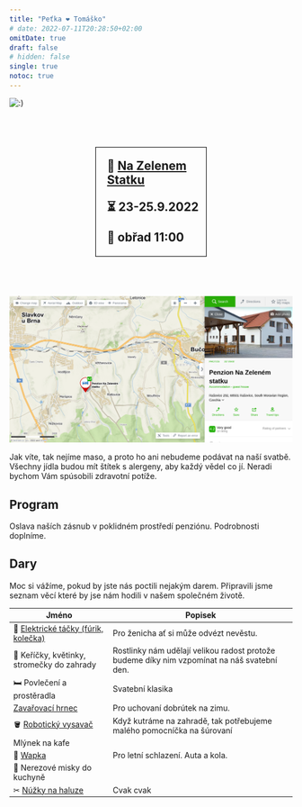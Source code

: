```yaml
---
title: "Peťka ❤️ Tomáško"
# date: 2022-07-11T20:28:50+02:00
omitDate: true
draft: false
# hidden: false
single: true
notoc: true
---
```


![:)](/img/PXL_20210908_115640056.MP.jpg)

<div style="margin: 70px auto; width: 35%; padding: 20px 0 0 20px; border: black 1px solid; font-size: 1.5em; font-weight: bold;">
📍 <a href="https://www.nazelenemstatku.cz">Na Zelenem Statku</a>

⏳ 23-25.9.2022

💒 obřad 11:00
</div>

![Penzion - mapa](/img/penzion-mapa.png)

Jak víte, tak nejíme maso, a proto ho ani nebudeme podávat na naší svatbě.
Všechny jídla budou mít štítek s alergeny, aby každý vědel co jí. Neradi bychom
Vám spúsobili zdravotní potíže.

## Program

Oslava naších zásnub v poklidném prostředí penziónu. Podrobnosti doplníme.


## Dary

Moc si vážíme, pokud by jste nás poctili nejakým darem. Připravili jsme seznam věcí které by jse nám hodili v našem společném životě.

| Jméno | Popisek |
|----|-----|
| 🛒 [Elektrické táčky (fúrik, kolečka)](https://stavebni-kolecka.heureka.cz/f:15879:42176990/) | Pro ženicha ať si může odvézt nevěstu. |
| 🌱 Keříčky, květinky, stromečky do zahrady | Rostlinky nám udělají velikou radost protože budeme díky nim vzpomínat na náš svatební den. |
| 🛏 Povlečení a prostěradla | Svatební klasika |
| [Zavařovací hrnec](https://zavarovaci-hrnce.heureka.cz/eta-1127-90000/#prehled/) | Pro uchovaní dobrútek na zimu. |
| 🪣 [Robotický vysavač](https://roboticke-vysavace.heureka.cz/roidmi-eve-plus/#prehled/) | Když kutráme na zahradě, tak potřebujeme malého pomocníčka na šúrovaní |
| Mlýnek na kafe ||
| 🚿 [Wapka](https://vysokotlake-cistice.heureka.cz/karcher-k-5-compact-1_630-750_0/#prehled/) | Pro letní schlazení. Auta a kola. |
| 🥣 Nerezové misky do kuchyně ||
| ✂ [Núžky na haluze](https://dvourucni-nuzky.heureka.cz/fiskars-112590/#specifikace/) | Cvak cvak |

